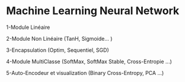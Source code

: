 # Machine Learning Neural Network 

1-Module Linéaire

2-Module Non Linéaire (TanH, Sigmoide... )

3-Encapsulation (Optim, Sequentiel, SGD)

4-Module MultiClasse (SoftMax, SoftMax Stable, Cross-Entropie ...)

5-Auto-Encodeur et visualization (Binary Cross-Entropy, PCA ...)
